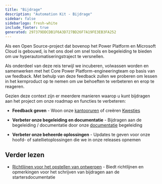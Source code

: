 ```yaml
---
title: "Bijdrage"
description: "Automation Kit - Bijdrage"
sidebar: false
sidebarlogo: fresh-white
include_footer: true
generated: 297379DDCDB1F6A3D727BD26F7A19FE3EB3FA252
---
```


Als een Open Source-project dat bovenop het Power Platform en Microsoft Cloud is gebouwd, is het ons doel om snel tools en begeleiding te bieden om uw hyperautomatiseringstraject te versnellen.

Als onderdeel van deze reis terwijl we incuberen, volwassen worden en samenwerken met het Core Power Platform-engineeringteam op basis van uw feedback. Met behulp van deze feedback zullen we proberen om lessen in het kernproduct op te nemen om uw behoeften te verbeteren en erop te reageren.

Gezien deze context zijn er meerdere manieren waarop u kunt bijdragen aan het project om onze roadmap en functies te verbeteren:

- **Feedback geven** - Woon onze [kantooruren](/nl/office-hours) of creëren [Kwesties](/nl/contribution/feedback)

- **Verbeter onze begeleiding en documentatie** - Bijdragen aan de begeleiding / documentatie door onze [documentatie](/nl/contribution/documentation) begeleiding

- **Verbeter onze beheerde oplossingen** - Updates te geven voor onze hoofd- of satellietoplossingen die we in onze releases opnemen

## Verder lezen

- [Richtlijnen voor het opstellen van ontwerpen](/nl/contribution/authoring) - Biedt richtlijnen en opmerkingen voor het schrijven van bijdragen aan de startersdocumentatie

